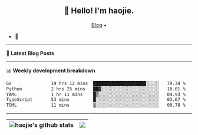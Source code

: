 <h2 align="center">👋 Hello! I'm haojie.</h2>
<p align="center">
  <a href="https://aoyouer.com">Blog</a> •
</p>


- 🔭 


-------

**📝 Latest Blog Posts**


-------

📊 **Weekly development breakdown**
<!--START_SECTION:waka-->

```txt
Go               19 hrs 12 mins  ████████████████████░░░░░   79.34 %
Python           2 hrs 25 mins   ██▓░░░░░░░░░░░░░░░░░░░░░░   10.01 %
YAML             1 hr 11 mins    █▒░░░░░░░░░░░░░░░░░░░░░░░   04.93 %
TypeScript       53 mins         █░░░░░░░░░░░░░░░░░░░░░░░░   03.67 %
TOML             11 mins         ▒░░░░░░░░░░░░░░░░░░░░░░░░   00.78 %
```

<!--END_SECTION:waka-->

-------



| <img align="center" src="https://github-readme-stats.vercel.app/api?username=haojie06&show_icons=true&theme=graywhite&show_icons=true&count_private=true&include_all_commits=true&hide_border=true" alt="haojie's github stats" /> | <img align="center" src="https://github-readme-stats.vercel.app/api/top-langs/?username=haojie06&layout=compact&theme=graywhite&hide_border=true&hide=css,html" /> |
| ------------- | ------------- |


